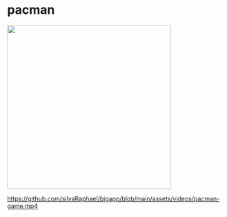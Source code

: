 # pacman

<img src="https://github.com/silvaRaphael/bigapp/blob/main/assets/images/pacman-game.jpg?raw=true" width="380px">

https://github.com/silvaRaphael/bigapp/blob/main/assets/videos/pacman-game.mp4
